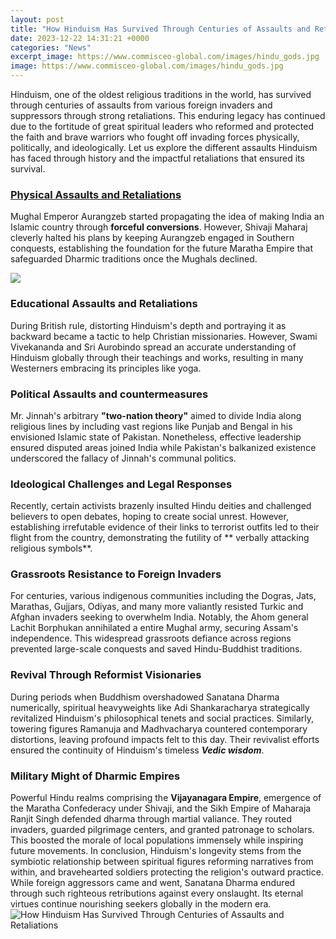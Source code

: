 ```yaml
---
layout: post
title: "How Hinduism Has Survived Through Centuries of Assaults and Retaliations"
date: 2023-12-22 14:31:21 +0000
categories: "News"
excerpt_image: https://www.commisceo-global.com/images/hindu_gods.jpg
image: https://www.commisceo-global.com/images/hindu_gods.jpg
---
```


Hinduism, one of the oldest religious traditions in the world, has survived through centuries of assaults from various foreign invaders and suppressors through strong retaliations. This enduring legacy has continued due to the fortitude of great spiritual leaders who reformed and protected the faith and brave warriors who fought off invading forces physically, politically, and ideologically. Let us explore the different assaults Hinduism has faced through history and the impactful retaliations that ensured its survival.  
### [Physical Assaults and Retaliations](https://yt.io.vn/collection/abril)
Mughal Emperor Aurangzeb started propagating the idea of making India an Islamic country through **forceful conversions**. However, Shivaji Maharaj cleverly halted his plans by keeping Aurangzeb engaged in Southern conquests, establishing the foundation for the future Maratha Empire that safeguarded Dharmic traditions once the Mughals declined.  

![](https://cdn.britannica.com/60/176060-131-624C5D0C/Ganesha-beginnings-Hindu.jpg)
### **Educational Assaults and Retaliations** 
During British rule, distorting Hinduism's depth and portraying it as backward became a tactic to help Christian missionaries. However, Swami Vivekananda and Sri Aurobindo spread an accurate understanding of Hinduism globally through their teachings and works, resulting in many Westerners embracing its principles like yoga.  
### **Political Assaults and countermeasures**
Mr. Jinnah's arbitrary **"two-nation theory"** aimed to divide India along religious lines by including vast regions like Punjab and Bengal in his envisioned Islamic state of Pakistan. Nonetheless, effective leadership ensured disputed areas joined India while Pakistan's balkanized existence underscored the fallacy of Jinnah's communal politics.
### **Ideological Challenges and Legal Responses**  
Recently, certain activists brazenly insulted Hindu deities and challenged believers to open debates, hoping to create social unrest. However, establishing irrefutable evidence of their links to terrorist outfits led to their flight from the country, demonstrating the futility of ** verbally attacking religious symbols**.
### **Grassroots Resistance to Foreign Invaders**
For centuries, various indigenous communities including the Dogras, Jats, Marathas, Gujjars, Odiyas, and many more valiantly resisted Turkic and Afghan invaders seeking to overwhelm India. Notably, the Ahom general Lachit Borphukan annihilated a entire Mughal army, securing Assam's independence. This widespread grassroots defiance across regions prevented large-scale conquests and saved Hindu-Buddhist traditions.
### **Revival Through Reformist Visionaries**  
During periods when Buddhism overshadowed Sanatana Dharma numerically, spiritual heavyweights like Adi Shankaracharya strategically revitalized Hinduism's philosophical tenets and social practices. Similarly, towering figures Ramanuja and Madhvacharya countered contemporary distortions, leaving profound impacts felt to this day. Their revivalist efforts ensured the continuity of Hinduism's timeless **_Vedic wisdom_**. 
### **Military Might of Dharmic Empires**
Powerful Hindu realms comprising the **Vijayanagara Empire**, emergence of the Maratha Confederacy under Shivaji, and the Sikh Empire of Maharaja Ranjit Singh defended dharma through martial valiance. They routed invaders, guarded pilgrimage centers, and granted patronage to scholars. This boosted the morale of local populations immensely while inspiring future movements.
In conclusion, Hinduism's longevity stems from the symbiotic relationship between spiritual figures reforming narratives from within, and bravehearted soldiers protecting the religion's outward practice. While foreign aggressors came and went, Sanatana Dharma endured through such righteous retributions against every onslaught. Its eternal virtues continue nourishing seekers globally in the modern era.
![How Hinduism Has Survived Through Centuries of Assaults and Retaliations](https://www.commisceo-global.com/images/hindu_gods.jpg)
